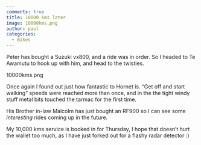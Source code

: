 ```yaml
---
comments: true
title: 10000 kms later
image: 10000kms.png
author: paul
categories:
  - Bikes
---
```

Peter has bought a Suzuki vx800, and a ride was in order. So I headed to Te Awamutu to hook up with him, and head to the twisties.

10000kms.png

Once again I found out just how fantastic to Hornet is. “Get off and start walking” speeds were reached more than once, and in the the tight windy stuff metal bits touched the tarmac for the first time.

His Brother in-law Malcolm has just bought an RF900 so I can see some *interesting* rides coming up in the future.

My 10,000 kms service is booked in for Thursday, I hope that doesn’t hurt the wallet too much, as I have just forked out for a flashy radar detector :)